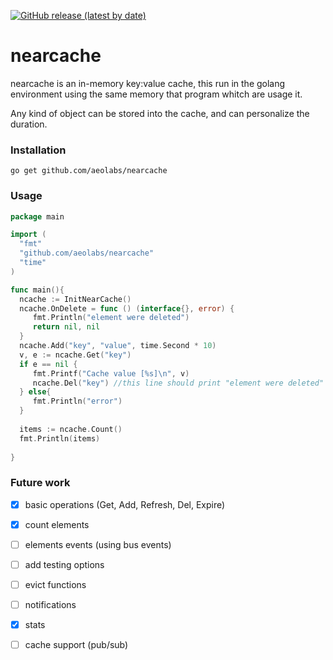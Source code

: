 [![GitHub release (latest by date)](https://img.shields.io/github/v/release/aeolabs/nearcache)](https://github.com/aeolabs/nearcache/releases)

# nearcache

nearcache is an in-memory key:value cache, this run in the golang environment using the same memory that program whitch 
are usage it.

Any kind of object can be stored into the cache, and can personalize the duration.

### Installation

`go get github.com/aeolabs/nearcache`

### Usage

```go
package main

import (
  "fmt"
  "github.com/aeolabs/nearcache"
  "time"
)

func main(){
  ncache := InitNearCache()
  ncache.OnDelete = func () (interface{}, error) {
     fmt.Println("element were deleted")
     return nil, nil
  }
  ncache.Add("key", "value", time.Second * 10)
  v, e := ncache.Get("key")    
  if e == nil {
     fmt.Printf("Cache value [%s]\n", v)
     ncache.Del("key") //this line should print "element were deleted"
  } else{
  	 fmt.Println("error")
  }
  
  items := ncache.Count()
  fmt.Println(items)
  
}
```

### Future work

- [x] basic operations (Get, Add, Refresh, Del, Expire)
- [x] count elements
- [ ] elements events (using bus events)
- [ ] add testing options
- [ ] evict functions
- [ ] notifications
- [x] stats
- [ ] cache support (pub/sub)


